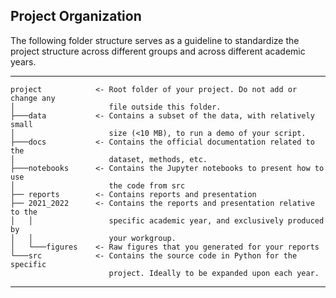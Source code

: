 ## Project Organization

The following folder structure serves as a guideline to standardize the project
structure across different groups and across different academic years.

------------
    project            <- Root folder of your project. Do not add or change any 
    │                     file outside this folder.  
    ├───data           <- Contains a subset of the data, with relatively small  
    │                     size (<10 MB), to run a demo of your script.  
    ├───docs           <- Contains the official documentation related to the  
    │                     dataset, methods, etc.  
    ├───notebooks      <- Contains the Jupyter notebooks to present how to use  
    │                     the code from src  
    ├── reports        <- Contains reports and presentation  
    ├── 2021_2022      <- Contains the reports and presentation relative to the  
    │   │                 specific academic year, and exclusively produced by
    │   │                 your workgroup.  
    │   └───figures    <- Raw figures that you generated for your reports  
    └───src            <- Contains the source code in Python for the specific  
                          project. Ideally to be expanded upon each year.
------------
 